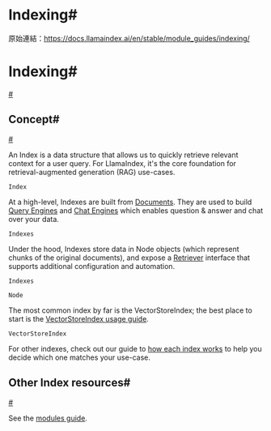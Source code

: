 # Indexing#

原始連結：https://docs.llamaindex.ai/en/stable/module_guides/indexing/

# Indexing#

[#](https://docs.llamaindex.ai/en/stable/module_guides/indexing/#indexing)

## Concept#

[#](https://docs.llamaindex.ai/en/stable/module_guides/indexing/#concept)

An Index is a data structure that allows us to quickly retrieve relevant context for a user query.
For LlamaIndex, it's the core foundation for retrieval-augmented generation (RAG) use-cases.

```
Index
```

At a high-level, Indexes are built from [Documents](https://docs.llamaindex.ai/en/stable/module_guides/loading/documents_and_nodes/).
They are used to build [Query Engines](https://docs.llamaindex.ai/en/stable/module_guides/deploying/query_engine/) and [Chat Engines](https://docs.llamaindex.ai/en/stable/module_guides/deploying/chat_engines/)
which enables question & answer and chat over your data.

```
Indexes
```

Under the hood, Indexes store data in Node objects (which represent chunks of the original documents), and expose a [Retriever](https://docs.llamaindex.ai/en/stable/module_guides/querying/retriever/) interface that supports additional configuration and automation.

```
Indexes
```

```
Node
```

The most common index by far is the VectorStoreIndex; the best place to start is the [VectorStoreIndex usage guide](https://docs.llamaindex.ai/en/stable/module_guides/indexing/vector_store_index/).

```
VectorStoreIndex
```

For other indexes, check out our guide to [how each index works](https://docs.llamaindex.ai/en/stable/module_guides/indexing/index_guide/) to help you decide which one matches your use-case.

## Other Index resources#

[#](https://docs.llamaindex.ai/en/stable/module_guides/indexing/#other-index-resources)

See the [modules guide](https://docs.llamaindex.ai/en/stable/module_guides/indexing/modules/).

